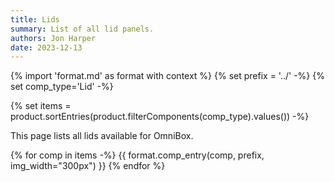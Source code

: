 ```yaml
---
title: Lids
summary: List of all lid panels.
authors: Jon Harper
date: 2023-12-13
---
```


{% import 'format.md' as format with context %}
{% set prefix = '../' -%}
{% set comp_type='Lid' -%}

{% set items = product.sortEntries(product.filterComponents(comp_type).values()) -%}

This page lists all lids available for OmniBox.

{% for comp in items -%}
{{ format.comp_entry(comp, prefix, img_width="300px") }}
{% endfor %}